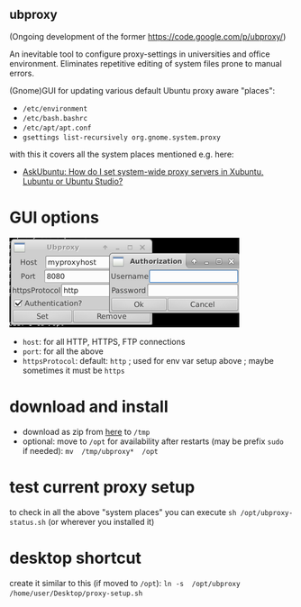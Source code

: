 ## ubproxy

(Ongoing development of the former https://code.google.com/p/ubproxy/)

An inevitable tool to configure proxy-settings in universities and office environment.
Eliminates repetitive editing of system files prone to manual errors.

(Gnome)GUI for updating various default Ubuntu proxy aware "places":

* `/etc/environment`
* `/etc/bash.bashrc`
* `/etc/apt/apt.conf`
* `gsettings list-recursively org.gnome.system.proxy`

with this it covers all the system places mentioned e.g. here:

* [AskUbuntu: How do I set system-wide proxy servers in Xubuntu, Lubuntu or Ubuntu Studio?](https://askubuntu.com/a/151047)

# GUI options

![Screenshot](https://github.com/o2idev/ubproxy/blob/master/2020-07-28%2Cscreenshot)

* `host`: for all HTTP, HTTPS, FTP connections
* `port`: for all the above
* `httpsProtocol`: default: `http` ; used for env var setup above ; maybe sometimes it must be `https`

# download and install

* download as zip from [here](https://github.com/o2idev/ubproxy/archive/master.zip) to `/tmp`
* optional: move to `/opt` for availability after restarts (may be prefix `sudo ` if needed): `mv  /tmp/ubproxy*  /opt`

# test current proxy setup

to check in all the above "system places" you can execute `sh /opt/ubproxy-status.sh` (or wherever you installed it)

# desktop shortcut

create it similar to this (if moved to `/opt`): `ln -s  /opt/ubproxy  /home/user/Desktop/proxy-setup.sh`
